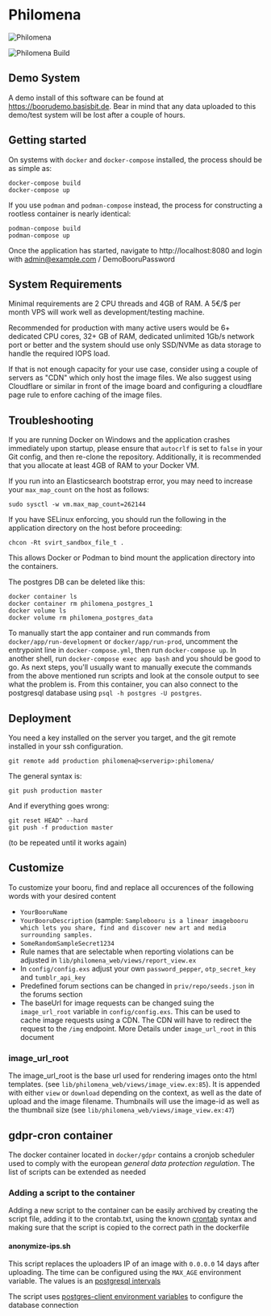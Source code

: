 # Philomena
![Philomena](/assets/static/images/phoenix.svg)

![Philomena Build](https://github.com/booru/philomena/workflows/Philomena%20Build/badge.svg)

## Demo System
A demo install of this software can be found at <https://boorudemo.basisbit.de>. Bear in mind that any data uploaded to this demo/test system will be lost after a couple of hours.

## Getting started
On systems with `docker` and `docker-compose` installed, the process should be as simple as:

```
docker-compose build
docker-compose up
```

If you use `podman` and `podman-compose` instead, the process for constructing a rootless container is nearly identical:

```
podman-compose build
podman-compose up
```

Once the application has started, navigate to http://localhost:8080 and login with admin@example.com / DemoBooruPassword

## System Requirements

Minimal requirements are 2 CPU threads and 4GB of RAM. A 5€/$ per month VPS will work well as development/testing machine.

Recommended for production with many active users would be 6+ dedicated CPU cores, 32+ GB of RAM, dedicated unlimited 1Gb/s network port or better and the system should use only SSD/NVMe as data storage to handle the required IOPS load.

If that is not enough capacity for your use case, consider using a couple of servers as "CDN" which only host the image files. We also suggest using Cloudflare or similar in front of the image board and configuring a cloudflare page rule to enfore caching of the image files.

## Troubleshooting

If you are running Docker on Windows and the application crashes immediately upon startup, please ensure that `autocrlf` is set to `false` in your Git config, and then re-clone the repository. Additionally, it is recommended that you allocate at least 4GB of RAM to your Docker VM.

If you run into an Elasticsearch bootstrap error, you may need to increase your `max_map_count` on the host as follows:
```
sudo sysctl -w vm.max_map_count=262144
```

If you have SELinux enforcing, you should run the following in the application directory on the host before proceeding:
```
chcon -Rt svirt_sandbox_file_t .
```
This allows Docker or Podman to bind mount the application directory into the containers.

The postgres DB can be deleted like this:
```
docker container ls
docker container rm philomena_postgres_1
docker volume ls
docker volume rm philomena_postgres_data
```

To manually start the app container and run commands from `docker/app/run-development` or `docker/app/run-prod`, uncomment the entrypoint line in `docker-compose.yml`, then run `docker-compose up`. In another shell, run `docker-compose exec app bash` and you should be good to go. As next steps, you'll usually want to manually execute the commands from the above mentioned run scripts and look at the console output to see what the problem is. From this container, you can also connect to the postgresql database using `psql -h postgres -U postgres`.

## Deployment
You need a key installed on the server you target, and the git remote installed in your ssh configuration.

    git remote add production philomena@<serverip>:philomena/

The general syntax is:

    git push production master

And if everything goes wrong:

    git reset HEAD^ --hard
    git push -f production master

(to be repeated until it works again)

## Customize
To customize your booru, find and replace all occurences of the following words with your desired content
- `YourBooruName`
- `YourBooruDescription` (sample: `Samplebooru is a linear imagebooru which lets you share, find and discover new art and media surrounding samples.`
- `SomeRandomSampleSecret1234`
- Rule names that are selectable when reporting violations can be adjusted in `lib/philomena_web/views/report_view.ex`
- In `config/config.exs` adjust your own `password_pepper`, `otp_secret_key` and `tumblr_api_key`
- Predefined forum sections can be changed in `priv/repo/seeds.json` in the forums section
- The baseUrl for image requests can be changed suing the `image_url_root` variable in `config/config.exs`. This can be used to cache image requests using a CDN. The CDN will have to redirect the request to the `/img` endpoint. More Details under `image_url_root` in this document

### image_url_root
The image_url_root is the base url used for rendering images onto the html templates. (see `lib/philomena_web/views/image_view.ex:85`). It is appended with either `view` or `download` depending on the context, as well as the date of upload and the image filename. Thumbnails will use the image-id as well as the thumbnail size (see `lib/philomena_web/views/image_view.ex:47`)

## gdpr-cron container
The docker container located in ```docker/gdpr``` contains a cronjob scheduler used to comply with the
european _general data protection regulation_. The list of scripts can be extended as needed

### Adding a script to the container
Adding a new script to the container can be easily archived by creating the script file, adding it to the crontab.txt,
using the known [crontab](http://manpages.ubuntu.com/manpages/cosmic/man5/crontab.5.html) syntax and making sure that
the script is copied to the correct path in the dockerfile

#### anonymize-ips.sh
This script replaces the uploaders IP of an image with ```0.0.0.0```
14 days after uploading. The time can be configured using the ```MAX_AGE``` environment variable. The values is an
[postgresql intervals](https://www.postgresql.org/docs/12/datatype-datetime.html#DATATYPE-INTERVAL-INPUT)

The script uses [postgres-client environment variables](https://www.postgresql.org/docs/9.3/libpq-envars.html) to configure the database connection
